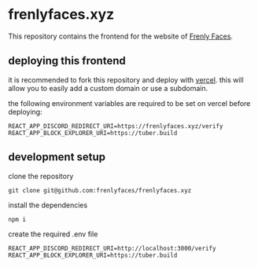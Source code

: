 # frenlyfaces.xyz

This repository contains the frontend for the website of [Frenly Faces](https://frenlyfaces.xyz/).

## deploying this frontend

it is recommended to fork this repository and deploy with [vercel](https://vercel.com). this will allow you to easily add a custom domain or use a subdomain.

the following environment variables are required to be set on vercel before deploying:

```
REACT_APP_DISCORD_REDIRECT_URI=https://frenlyfaces.xyz/verify
REACT_APP_BLOCK_EXPLORER_URI=https://tuber.build
```

## development setup

clone the repository

```
git clone git@github.com:frenlyfaces/frenlyfaces.xyz
```

install the dependencies

```
npm i
```

create the required .env file

```
REACT_APP_DISCORD_REDIRECT_URI=http://localhost:3000/verify
REACT_APP_BLOCK_EXPLORER_URI=https://tuber.build
```
